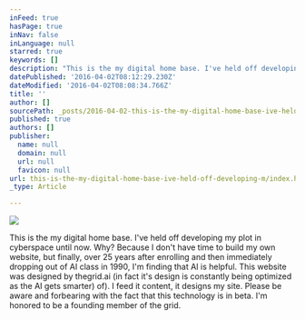 ```yaml
---
inFeed: true
hasPage: true
inNav: false
inLanguage: null
starred: true
keywords: []
description: "This is the my digital home base. I've held off developing my plot in cyberspace until now. Why? Because I don't have time to build my own website, but finally, over 25 years after enrolling and then immediately dropping out of AI class in 1990, I'm finding that AI is helpful. This website was designed by thegrid.ai (in fact it's design is constantly being optimized as the AI gets smarter) of). I feed it content, it designs my site. Please be aware and forbearing with the fact that this technology is in beta. I'm honored to be a founding member of the grid."
datePublished: '2016-04-02T08:12:29.230Z'
dateModified: '2016-04-02T08:08:34.766Z'
title: ''
author: []
sourcePath: _posts/2016-04-02-this-is-the-my-digital-home-base-ive-held-off-developing-m.md
published: true
authors: []
publisher:
  name: null
  domain: null
  url: null
  favicon: null
url: this-is-the-my-digital-home-base-ive-held-off-developing-m/index.html
_type: Article

---
```

![](https://the-grid-user-content.s3-us-west-2.amazonaws.com/51afb281-fd3a-4e1b-a3b7-dafe382bc6b9.jpg)

This is the my digital home base. I've held off developing my plot in cyberspace until now. Why? Because I don't have time to build my own website, but finally, over 25 years after enrolling and then immediately dropping out of AI class in 1990, I'm finding that AI is helpful. This website was designed by thegrid.ai (in fact it's design is constantly being optimized as the AI gets smarter) of). I feed it content, it designs my site. Please be aware and forbearing with the fact that this technology is in beta. I'm honored to be a founding member of the grid.